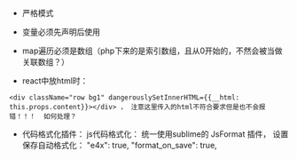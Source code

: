 * 严格模式

* 变量必须先声明后使用

* map遍历必须是数组（php下来的是索引数组，且从0开始的，不然会被当做关联数组？）

* react中放html时： 
```
<div className="row bg1" dangerouslySetInnerHTML={{__html: this.props.content}}></div> ， 注意这里传入的html不符合要求但是也不会报错！！！  如何处理？
```

* 代码格式化插件： js代码格式化： 统一使用sublime的 JsFormat 插件， 设置保存自动格式化： "e4x": true, "format_on_save": true,


 